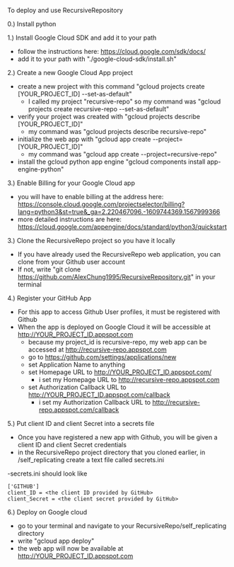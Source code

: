To deploy and use RecursiveRepository

0.) Install python


1.) Install Google Cloud SDK and add it to your path

- follow the instructions here: https://cloud.google.com/sdk/docs/
- add it to your path with "./google-cloud-sdk/install.sh"


2.) Create a new Google Cloud App project

- create a new project with this command "gcloud projects create [YOUR_PROJECT_ID] --set-as-default"
    - I called my project "recursive-repo" so my command was "gcloud projects create recursive-repo --set-as-default"
- verify your project was created with "gcloud projects describe [YOUR_PROJECT_ID]"
    - my command was "gcloud projects describe recursive-repo"
- initialize the web app with "gcloud app create --project=[YOUR_PROJECT_ID]"
    - my command was "gcloud app create --project=recursive-repo"
- install the gcloud python app engine "gcloud components install app-engine-python"


3.) Enable Billing for your Google Cloud app

- you will have to enable billing at the address here: https://console.cloud.google.com/projectselector/billing?lang=python3&st=true&_ga=2.220467096.-1609744369.1567999366
- more detailed instructions are here: https://cloud.google.com/appengine/docs/standard/python3/quickstart


3.) Clone the RecursiveRepo project so you have it locally

- If you have already used the RecursiveRepo web application, you can clone from your Github user account
- If not, write "git clone https://github.com/AlexChung1995/RecursiveRepository.git" in your terminal


4.) Register your GitHub App

- For this app to access Github User profiles, it must be registered with Github
- When the app is deployed on Google Cloud it will be accessible at http://YOUR_PROJECT_ID.appspot.com
    - because my project_id is recursive-repo, my web app can be accessed at http://recursive-repo.appspot.com  
    - go to https://github.com/settings/applications/new
    - set Application Name to anything
    - set Homepage URL to http://YOUR_PROJECT_ID.appspot.com/
        - i set my Homepage URL to http://recursive-repo.appspot.com
    - set Authorization Callback URL to http://YOUR_PROJECT_ID.appspot.com/callback
        - i set my Authorization Callback URL to http://recursive-repo.appspot.com/callback


5.) Put client ID and client Secret into a secrets file

- Once you have registered a new app with Github, you will be given a client ID and client Secret credentials
- in the RecursiveRepo project directory that you cloned earlier, in /self_replicating create a text file called secrets.ini

-secrets.ini should look like

    ['GITHUB']
    client_ID = <the client ID provided by GitHub> 
    client_Secret = <the client secret provided by GitHub>


6.) Deploy on Google cloud

- go to your terminal and navigate to your RecursiveRepo/self_replicating directory
- write "gcloud app deploy"
- the web app will now be available at http://YOUR_PROJECT_ID.appspot.com
